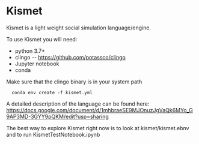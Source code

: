 # Kismet

Kismet is a light weight social simulation language/engine.

To use Kismet you will need:

* python 3.7+
* clingo -- https://github.com/potassco/clingo
* Jupyter notebook
* conda

Make sure that the clingo binary is in your system path

```
  conda env create -f kismet.yml
```

A detailed description of the language can be found here:  https://docs.google.com/document/d/1mhbraeSE9MJOnuzJgVaQk6MYo_G9AP3MD-3GYY9pQKM/edit?usp=sharing

The best way to explore Kismet right now is to look at kismet/kismet.ebnv and to run KismetTestNotebook.ipynb
  


